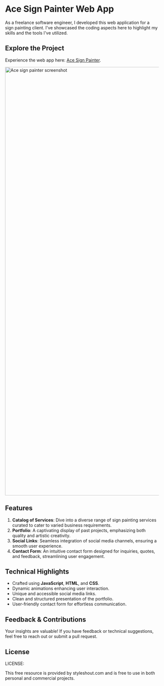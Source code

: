 # Ace Sign Painter Web App

As a freelance software engineer, I developed this web application for a sign painting client. I've showcased the coding aspects here to highlight my skills and the tools I've utilized.

## Explore the Project

Experience the web app here: [Ace Sign Painter](https://acesignpainter.netlify.app/).

<img width="1403" alt="Ace sign painter screenshot" src="https://github.com/isaiahasanchez/ace-sign-painter/assets/124002003/ed4f1c2a-f9e9-4ed3-a153-a29d0aef7e26">


## Features

1. **Catalog of Services**: Dive into a diverse range of sign painting services curated to cater to varied business requirements.
2. **Portfolio**: A captivating display of past projects, emphasizing both quality and artistic creativity.
3. **Social Links**: Seamless integration of social media channels, ensuring a smooth user experience.
4. **Contact Form**: An intuitive contact form designed for inquiries, quotes, and feedback, streamlining user engagement.

## Technical Highlights

- Crafted using **JavaScript**, **HTML**, and **CSS**.
- Dynamic animations enhancing user interaction.
- Unique and accessible social media links.
- Clean and structured presentation of the portfolio.
- User-friendly contact form for effortless communication.


## Feedback & Contributions

Your insights are valuable! If you have feedback or technical suggestions, feel free to reach out or submit a pull request.

## License


LICENSE:

This free resource is provided by styleshout.com and is free to use in 
both personal and commercial projects.


